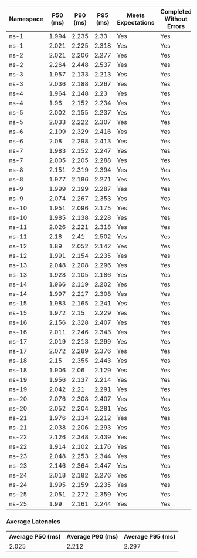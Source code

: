 | Namespace | P50 (ms) | P90 (ms) | P95 (ms) | Meets Expectations | Completed Without Errors |
|-----------|----------|----------|----------|--------------------|--------------------------|
| ns-1 | 1.994 | 2.235 | 2.33 | Yes | Yes |
| ns-1 | 2.021 | 2.225 | 2.318 | Yes | Yes |
| ns-2 | 2.021 | 2.206 | 2.277 | Yes | Yes |
| ns-2 | 2.264 | 2.448 | 2.537 | Yes | Yes |
| ns-3 | 1.957 | 2.133 | 2.213 | Yes | Yes |
| ns-3 | 2.036 | 2.188 | 2.267 | Yes | Yes |
| ns-4 | 1.964 | 2.148 | 2.23 | Yes | Yes |
| ns-4 | 1.96 | 2.152 | 2.234 | Yes | Yes |
| ns-5 | 2.002 | 2.155 | 2.237 | Yes | Yes |
| ns-5 | 2.033 | 2.222 | 2.307 | Yes | Yes |
| ns-6 | 2.109 | 2.329 | 2.416 | Yes | Yes |
| ns-6 | 2.08 | 2.298 | 2.413 | Yes | Yes |
| ns-7 | 1.983 | 2.152 | 2.247 | Yes | Yes |
| ns-7 | 2.005 | 2.205 | 2.288 | Yes | Yes |
| ns-8 | 2.151 | 2.319 | 2.394 | Yes | Yes |
| ns-8 | 1.977 | 2.186 | 2.271 | Yes | Yes |
| ns-9 | 1.999 | 2.199 | 2.287 | Yes | Yes |
| ns-9 | 2.074 | 2.267 | 2.353 | Yes | Yes |
| ns-10 | 1.951 | 2.096 | 2.175 | Yes | Yes |
| ns-10 | 1.985 | 2.138 | 2.228 | Yes | Yes |
| ns-11 | 2.026 | 2.221 | 2.318 | Yes | Yes |
| ns-11 | 2.18 | 2.41 | 2.502 | Yes | Yes |
| ns-12 | 1.89 | 2.052 | 2.142 | Yes | Yes |
| ns-12 | 1.991 | 2.154 | 2.235 | Yes | Yes |
| ns-13 | 2.048 | 2.208 | 2.296 | Yes | Yes |
| ns-13 | 1.928 | 2.105 | 2.186 | Yes | Yes |
| ns-14 | 1.966 | 2.119 | 2.202 | Yes | Yes |
| ns-14 | 1.997 | 2.217 | 2.308 | Yes | Yes |
| ns-15 | 1.983 | 2.165 | 2.241 | Yes | Yes |
| ns-15 | 1.972 | 2.15 | 2.229 | Yes | Yes |
| ns-16 | 2.156 | 2.328 | 2.407 | Yes | Yes |
| ns-16 | 2.011 | 2.246 | 2.343 | Yes | Yes |
| ns-17 | 2.019 | 2.213 | 2.299 | Yes | Yes |
| ns-17 | 2.072 | 2.289 | 2.376 | Yes | Yes |
| ns-18 | 2.15 | 2.355 | 2.443 | Yes | Yes |
| ns-18 | 1.906 | 2.06 | 2.129 | Yes | Yes |
| ns-19 | 1.956 | 2.137 | 2.214 | Yes | Yes |
| ns-19 | 2.042 | 2.21 | 2.291 | Yes | Yes |
| ns-20 | 2.076 | 2.308 | 2.407 | Yes | Yes |
| ns-20 | 2.052 | 2.204 | 2.281 | Yes | Yes |
| ns-21 | 1.976 | 2.134 | 2.212 | Yes | Yes |
| ns-21 | 2.038 | 2.206 | 2.293 | Yes | Yes |
| ns-22 | 2.126 | 2.348 | 2.439 | Yes | Yes |
| ns-22 | 1.914 | 2.102 | 2.176 | Yes | Yes |
| ns-23 | 2.048 | 2.253 | 2.344 | Yes | Yes |
| ns-23 | 2.146 | 2.364 | 2.447 | Yes | Yes |
| ns-24 | 2.018 | 2.182 | 2.276 | Yes | Yes |
| ns-24 | 1.995 | 2.159 | 2.235 | Yes | Yes |
| ns-25 | 2.051 | 2.272 | 2.359 | Yes | Yes |
| ns-25 | 1.99 | 2.161 | 2.244 | Yes | Yes |

### Average Latencies
| Average P50 (ms) | Average P90 (ms) | Average P95 (ms) |
|------------------|------------------|------------------|
| 2.025 | 2.212 | 2.297 |

